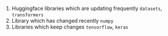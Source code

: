 1. Huggingface libraries which are updating frequently `datasets`, `transformers`
2. Library which has changed recently `numpy`
3. Libraries which keep changes `tensorflow`, `keras`